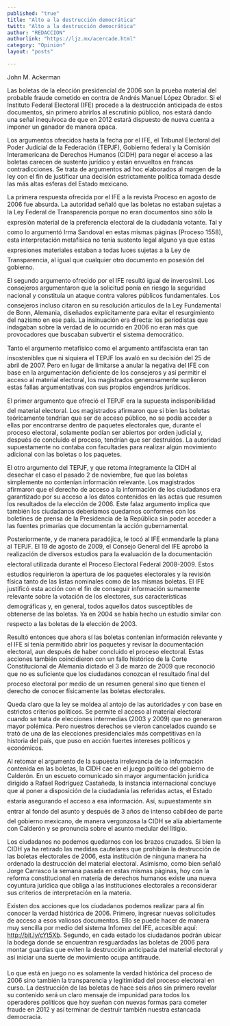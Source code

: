 ```yaml
---
published: "true"
title: "Alto a la destrucción democrática"
twitt: "Alto a la destrucción democrática"
author: "REDACCION"
authorlink: "https://ljz.mx/acercade.html"
category: "Opinión"
layout: "posts"

---
```



  John M. Ackerman



Las boletas de la elección presidencial de 2006 son la prueba material del probable fraude cometido en contra de Andrés Manuel López Obrador. Si el Instituto Federal Electoral (IFE) procede a la destrucción anticipada de estos documentos, sin primero abrirlos al escrutinio público, nos estará dando una señal inequívoca de que en 2012 estará dispuesto de nueva cuenta a imponer un ganador de manera opaca.  

  Los argumentos ofrecidos hasta la fecha por el IFE, el Tribunal Electoral del Poder Judicial de la Federación (TEPJF), Gobierno federal y la Comisión Interamericana de Derechos Humanos (CIDH) para negar el acceso a las boletas carecen de sustento jurídico y están envueltos en francas contradicciones. Se trata de argumentos ad hoc elaborados al margen de la ley con el fin de justificar una decisión estrictamente política tomada desde las más altas esferas del Estado mexicano.



  La primera respuesta ofrecida por el IFE a la revista Proceso en agosto de 2006 fue absurda. La autoridad señaló que las boletas no estaban sujetas a la Ley Federal de Transparencia porque no eran documentos sino sólo la expresión material de la preferencia electoral de la ciudadanía votante. Tal y como lo argumentó Irma Sandoval en estas mismas páginas (Proceso 1558), esta interpretación metafísica no tenía sustento legal alguno ya que estas expresiones materiales estaban a todas luces sujetas a la Ley de Transparencia, al igual que cualquier otro documento en posesión del gobierno.



  El segundo argumento ofrecido por el IFE resultó igual de inverosímil. Los consejeros argumentaron que la solicitud ponía en riesgo la seguridad nacional y constituía un ataque contra valores públicos fundamentales. Los consejeros incluso citaron en su resolución artículos de la Ley Fundamental de Bonn, Alemania, diseñados explícitamente para evitar el resurgimiento del nazismo en ese país. La insinuación era directa: los periodistas que indagaban sobre la verdad de lo ocurrido en 2006 no eran más que provocadores que buscaban subvertir el sistema democrático.



  Tanto el argumento metafísico como el argumento antifascista eran tan insostenibles que ni siquiera el TEPJF los avaló en su decisión del 25 de abril de 2007. Pero en lugar de limitarse a anular la negativa del IFE con base en la argumentación deficiente de los consejeros y así permitir el acceso al material electoral, los magistrados generosamente suplieron estas fallas argumentativas con sus propios engendros jurídicos.



  El primer argumento que ofreció el TEPJF era la supuesta indisponibilidad del material electoral. Los magistrados afirmaron que si bien las boletas teóricamente tendrían que ser de acceso público, no se podía acceder a ellas por encontrarse dentro de paquetes electorales que, durante el proceso electoral, solamente podían ser abiertos por orden judicial y, después de concluido el proceso, tendrían que ser destruidos. La autoridad supuestamente no contaba con facultades para realizar algún movimiento adicional con las boletas o los paquetes.



  El otro argumento del TEPJF, y que retoma íntegramente la CIDH al desechar el caso el pasado 2 de noviembre, fue que las boletas simplemente no contenían información relevante. Los magistrados afirmaron que el derecho de acceso a la información de los ciudadanos era garantizado por su acceso a los datos contenidos en las actas que resumen los resultados de la elección de 2006. Este falaz argumento implica que también los ciudadanos deberíamos quedarnos conformes con los boletines de prensa de la Presidencia de la República sin poder acceder a las fuentes primarias que documentan la acción gubernamental.



  Posteriormente, y de manera paradójica, le tocó al IFE enmendarle la plana al TEPJF. El 19 de agosto de 2009, el Consejo General del IFE aprobó la realización de diversos estudios para la evaluación de la documentación electoral utilizada durante el Proceso Electoral Federal 2008-2009. Estos estudios requirieron la apertura de los paquetes electorales y la revisión física tanto de las listas nominales como de las mismas boletas. El IFE justificó esta acción con el fin de conseguir información sumamente relevante sobre la votación de los electores, sus características demográficas y, en general, todos aquellos datos susceptibles de obtenerse de las boletas. Ya en 2004 se había hecho un estudio similar con respecto a las boletas de la elección de 2003.



  Resultó entonces que ahora sí las boletas contenían información relevante y el IFE sí tenía permitido abrir los paquetes y revisar la documentación electoral, aun después de haber concluido el proceso electoral. Estas acciones también coincidieron con un fallo histórico de la Corte Constitucional de Alemania dictado el 3 de marzo de 2009 que reconoció que no es suficiente que los ciudadanos conozcan el resultado final del proceso electoral por medio de un resumen general sino que tienen el derecho de conocer físicamente las boletas electorales.



  Queda claro que la ley se moldea al antojo de las autoridades y con base en estrictos criterios políticos. Se permite el acceso al material electoral cuando se trata de elecciones intermedias (2003 y 2009) que no generaron mayor polémica. Pero nuestros derechos se vieron cancelados cuando se trató de una de las elecciones presidenciales más competitivas en la historia del país, que puso en acción fuertes intereses políticos y económicos.



  Al retomar el argumento de la supuesta irrelevancia de la información contenida en las boletas, la CIDH cae en el juego político del gobierno de Calderón. En un escueto comunicado sin mayor argumentación jurídica dirigido a Rafael Rodríguez Castañeda, la instancia internacional concluye que al poner a disposición de la ciudadanía las referidas actas, el Estado estaría asegurando el acceso a esa información. Así, supuestamente sin entrar al fondo del asunto y después de 3 años de intenso cabildeo de parte del gobierno mexicano, de manera vergonzosa la CIDH se alía abiertamente con Calderón y se pronuncia sobre el asunto medular del litigio.



  Los ciudadanos no podemos quedarnos con los brazos cruzados. Si bien la CIDH ya ha retirado las medidas cautelares que prohibían la destrucción de las boletas electorales de 2006, esta institución de ninguna manera ha ordenado la destrucción del material electoral. Asimismo, como bien señaló Jorge Carrasco la semana pasada en estas mismas páginas, hoy con la reforma constitucional en materia de derechos humanos existe una nueva coyuntura jurídica que obliga a las instituciones electorales a reconsiderar sus criterios de interpretación en la materia.



  Existen dos acciones que los ciudadanos podemos realizar para al fin conocer la verdad histórica de 2006. Primero, ingresar nuevas solicitudes de acceso a esos valiosos documentos. Ello se puede hacer de manera muy sencilla por medio del sistema Infomex del IFE, accesible aquí: http://bit.ly/cYt5Xb. Segundo, en cada estado los ciudadanos podrán ubicar la bodega donde se encuentran resguardadas las boletas de 2006 para montar guardias que eviten la destrucción anticipada del material electoral y así iniciar una suerte de movimiento ocupa antifraude.



  Lo que está en juego no es solamente la verdad histórica del proceso de 2006 sino también la transparencia y legitimidad del proceso electoral en curso. La destrucción de las boletas de hace seis años sin primero revelar su contenido será un claro mensaje de impunidad para todos los operadores políticos que hoy sueñan con nuevas formas para cometer fraude en 2012 y así terminar de destruir también nuestra estancada democracia.

